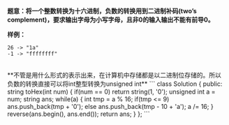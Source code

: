 **题意：将一个整数转换为十六进制，负数的转换用到二进制补码(two’s complement)，要求输出字母为小写字母，且非0的输入输出不能有前导0。**


**样例：**
```
26 -> "1a"
-1 -> "ffffffff"
```
<br/>
**不管是用什么形式的表示出来，在计算机中存储都是以二进制位存储的。所以负数的转换直接可以将int整型转换为unsigned int**
```
class Solution {
public:
    string toHex(int num) {
        if(num == 0) return string(1, '0');
        unsigned int a = num;
        string ans;
        while(a)
        {
            int tmp = a % 16;
            if(tmp <= 9) ans.push_back(tmp + '0');
            else ans.push_back(tmp - 10 + 'a');
            a /= 16;
        }
        reverse(ans.begin(), ans.end());
        return ans;
    }
};
```

